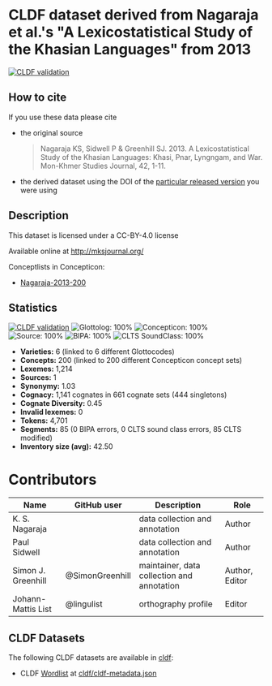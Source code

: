 # CLDF dataset derived from Nagaraja et al.'s "A Lexicostatistical Study of the Khasian Languages" from 2013

[![CLDF validation](https://github.com/lexibank/nagarajakhasian/workflows/CLDF-validation/badge.svg)](https://github.com/lexibank/nagarajakhasian/actions?query=workflow%3ACLDF-validation)

## How to cite

If you use these data please cite
- the original source
  > Nagaraja KS, Sidwell P & Greenhill SJ. 2013. A Lexicostatistical Study of the Khasian Languages: Khasi, Pnar, Lyngngam, and War. Mon-Khmer Studies Journal, 42, 1-11.
- the derived dataset using the DOI of the [particular released version](../../releases/) you were using

## Description


This dataset is licensed under a CC-BY-4.0 license

Available online at http://mksjournal.org/


Conceptlists in Concepticon:
- [Nagaraja-2013-200](https://concepticon.clld.org/contributions/Nagaraja-2013-200)
## Statistics


[![CLDF validation](https://github.com/lexibank/nagarajakhasian/workflows/CLDF-validation/badge.svg)](https://github.com/lexibank/nagarajakhasian/actions?query=workflow%3ACLDF-validation)
![Glottolog: 100%](https://img.shields.io/badge/Glottolog-100%25-brightgreen.svg "Glottolog: 100%")
![Concepticon: 100%](https://img.shields.io/badge/Concepticon-100%25-brightgreen.svg "Concepticon: 100%")
![Source: 100%](https://img.shields.io/badge/Source-100%25-brightgreen.svg "Source: 100%")
![BIPA: 100%](https://img.shields.io/badge/BIPA-100%25-brightgreen.svg "BIPA: 100%")
![CLTS SoundClass: 100%](https://img.shields.io/badge/CLTS%20SoundClass-100%25-brightgreen.svg "CLTS SoundClass: 100%")

- **Varieties:** 6 (linked to 6 different Glottocodes)
- **Concepts:** 200 (linked to 200 different Concepticon concept sets)
- **Lexemes:** 1,214
- **Sources:** 1
- **Synonymy:** 1.03
- **Cognacy:** 1,141 cognates in 661 cognate sets (444 singletons)
- **Cognate Diversity:** 0.45
- **Invalid lexemes:** 0
- **Tokens:** 4,701
- **Segments:** 85 (0 BIPA errors, 0 CLTS sound class errors, 85 CLTS modified)
- **Inventory size (avg):** 42.50

# Contributors

Name | GitHub user | Description | Role
--- | --- | --- | ---
K. S. Nagaraja | | data collection and annotation | Author
Paul Sidwell | | data collection and annotation | Author
Simon J. Greenhill | @SimonGreenhill | maintainer, data collection and annotation | Author, Editor
Johann-Mattis List | @lingulist | orthography profile | Editor




## CLDF Datasets

The following CLDF datasets are available in [cldf](cldf):

- CLDF [Wordlist](https://github.com/cldf/cldf/tree/master/modules/Wordlist) at [cldf/cldf-metadata.json](cldf/cldf-metadata.json)